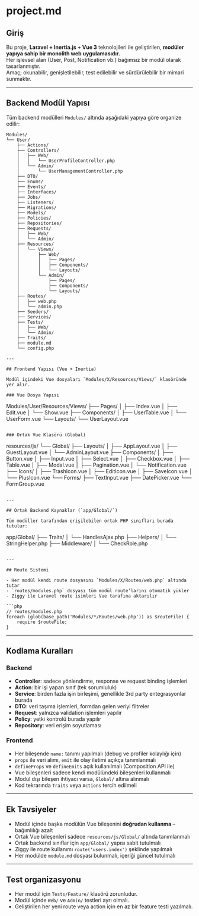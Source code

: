# project.md

## Giriş

Bu proje, **Laravel + Inertia.js + Vue 3** teknolojileri ile geliştirilen, **modüler yapıya sahip bir monolith web uygulamasıdır.**  
Her işlevsel alan (User, Post, Notification vb.) bağımsız bir modül olarak tasarlanmıştır.  
Amaç; okunabilir, genişletilebilir, test edilebilir ve sürdürülebilir bir mimari sunmaktır.

---

## Backend Modül Yapısı

Tüm backend modülleri `Modules/` altında aşağıdaki yapıya göre organize edilir:

```
Modules/
└── User/
    ├── Actions/
    ├── Controllers/
    │   ├── Web/
    │   │   └── UserProfileController.php
    │   └── Admin/
    │       └── UserManagementController.php
    ├── DTO/
    ├── Enums/
    ├── Events/
    ├── Interfaces/
    ├── Jobs/
    ├── Listeners/
    ├── Migrations/
    ├── Models/
    ├── Policies/
    ├── Repositories/
    ├── Requests/
    │   ├── Web/
    │   └── Admin/
    ├── Resources/
    │   └── Views/
    │       ├── Web/
    │       │   ├── Pages/
    │       │   ├── Components/
    │       │   └── Layouts/
    │       └── Admin/
    │           ├── Pages/
    │           ├── Components/
    │           └── Layouts/
    ├── Routes/
    │   ├── web.php
    │   └── admin.php
    ├── Seeders/
    ├── Services/
    ├── Tests/
    │   ├── Web/
    │   └── Admin/
    ├── Traits/
    ├── module.md
    └── config.php

---

## Frontend Yapısı (Vue + Inertia)

Modül içindeki Vue dosyaları `Modules/X/Resources/Views/` klasöründe yer alır.

### Vue Dosya Yapısı

```
Modules/User/Resources/Views/
├── Pages/
│   ├── Index.vue
│   ├── Edit.vue
│   └── Show.vue
├── Components/
│   ├── UserTable.vue
│   └── UserForm.vue
└── Layouts/
    └── UserLayout.vue
```

### Ortak Vue Klasörü (Global)

```
resources/js/
└── Global/
    ├── Layouts/
    │   ├── AppLayout.vue
    │   ├── GuestLayout.vue
    │   └── AdminLayout.vue
    ├── Components/
    │   ├── Button.vue
    │   ├── Input.vue
    │   ├── Select.vue
    │   ├── Checkbox.vue
    │   ├── Table.vue
    │   ├── Modal.vue
    │   ├── Pagination.vue
    │   └── Notification.vue
    ├── Icons/
    │   ├── TrashIcon.vue
    │   ├── EditIcon.vue
    │   ├── SaveIcon.vue
    │   └── PlusIcon.vue
    └── Forms/
        ├── TextInput.vue
        ├── DatePicker.vue
        └── FormGroup.vue
```

---

## Ortak Backend Kaynaklar (`app/Global/`)

Tüm modüller tarafından erişilebilen ortak PHP sınıfları burada tutulur:

```
app/Global/
├── Traits/
│   └── HandlesAjax.php
├── Helpers/
│   └── StringHelper.php
├── Middleware/
│   └── CheckRole.php
```

---

## Route Sistemi

- Her modül kendi route dosyasını `Modules/X/Routes/web.php` altında tutar
- `routes/modules.php` dosyası tüm modül route’larını otomatik yükler
- Ziggy ile Laravel route isimleri Vue tarafına aktarılır

```php
// routes/modules.php
foreach (glob(base_path('Modules/*/Routes/web.php')) as $routeFile) {
    require $routeFile;
}
```

---

## Kodlama Kuralları

### Backend

- **Controller**: sadece yönlendirme, response ve request binding işlemleri
- **Action**: bir işi yapan sınıf (tek sorumluluk)
- **Service**: birden fazla işin birleşimi, genellikle 3rd party entegrasyonlar burada
- **DTO**: veri taşıma işlemleri, formdan gelen veriyi filtreler
- **Request**: yalnızca validation işlemleri yapılır
- **Policy**: yetki kontrolü burada yapılır
- **Repository**: veri erişim soyutlaması

### Frontend

- Her bileşende `name:` tanımı yapılmalı (debug ve profiler kolaylığı için)
- `props` ile veri alımı, `emit` ile olay iletimi açıkça tanımlanmalı
- `defineProps` ve `defineEmits` açık kullanılmalı (Composition API ile)
- Vue bileşenleri sadece kendi modülündeki bileşenleri kullanmalı
- Modül dışı bileşen ihtiyacı varsa, `Global/` altına alınmalı
- Kod tekrarında `Traits` veya `Actions` tercih edilmeli

---

## Ek Tavsiyeler

- Modül içinde başka modülün Vue bileşenini **doğrudan kullanma** – bağımlılığı azalt
- Ortak Vue bileşenleri sadece `resources/js/Global/` altında tanımlanmalı
- Ortak backend sınıflar için `app/Global/` yapısı sabit tutulmalı
- Ziggy ile route kullanımı `route('users.index')` şeklinde yapılmalı
- Her modülde `module.md` dosyası bulunmalı, içeriği güncel tutulmalı

---



## Test organizasyonu
- Her modül için `Tests/Feature/` klasörü zorunludur.
- Modül içinde `Web/` ve `Admin/` testleri ayrı olmalı.
- Geliştirilen her yeni route veya action için en az bir feature testi yazılmalı.
